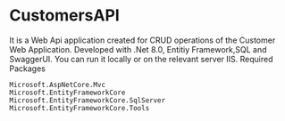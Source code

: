 # CustomersAPI
It is a Web Api application created for CRUD operations of the Customer Web Application.
Developed with .Net 8.0, Entitiy Framework,SQL and SwaggerUI. 
You can run it locally or on the relevant server IIS. 
Required Packages

```
Microsoft.AspNetCore.Mvc
Microsoft.EntityFrameworkCore
Microsoft.EntityFrameworkCore.SqlServer
Microsoft.EntityFrameworkCore.Tools
```
